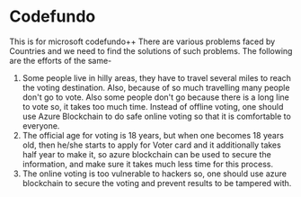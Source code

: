 # Codefundo
This is for microsoft codefundo++
There are various problems faced by Countries and we need to find the solutions of such problems. The following are the efforts of the same-
1. Some people live in hilly areas, they have to travel several miles to reach the voting destination. Also, because of so much travelling many people don't go to vote. Also some people don't go because there is a long line to vote so, it takes too much time. Instead of offline voting, one should use Azure Blockchain to do safe online voting so that it is comfortable to everyone.
2. The official age for voting is 18 years, but when one becomes 18 years old, then he/she starts to apply for Voter card and it additionally takes half year to make it, so azure blockchain can be used to secure the information, and make sure it takes much less time for this process.
3. The online voting is too vulnerable to hackers so, one should use azure blockchain to secure the voting and prevent results to be tampered with.

